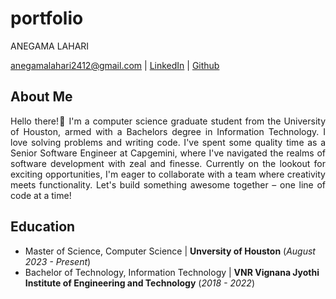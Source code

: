 # portfolio
ANEGAMA LAHARI

anegamalahari2412@gmail.com | [LinkedIn](https://www.linkedin.com/in/lahari-anegama-a9a583192/) | [Github](https://github.com/laharianegama)

## About Me
<p style='text-align: justify;'> Hello there!👋 I'm a computer science graduate student from the University of Houston, armed with a Bachelors degree in Information Technology. I love solving problems and writing code. I've spent some quality time as a Senior Software Engineer at Capgemini, where I've navigated the realms of software development with zeal and finesse.  Currently on the lookout for exciting opportunities, I'm eager to collaborate with a team where creativity meets functionality. Let's build something awesome together – one line of code at a time! </p>


## Education
- Master of Science, Computer Science  | **Unversity of Houston** (_August 2023 - Present_)								       		
- Bachelor of Technology, Information Technology	| **VNR Vignana Jyothi Institute of Engineering and Technology** (_2018 - 2022_)	
